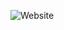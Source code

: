 ![Website](https://img.shields.io/website?url=https%3A%2F%2Ffelixthecat8a.github.io%2Fexample%2F&color=orange)
